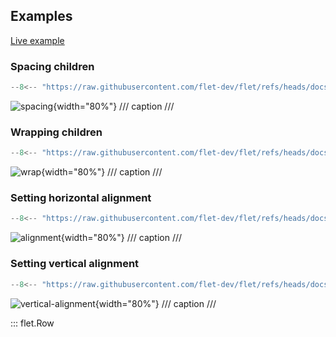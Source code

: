 ## Examples

[Live example](https://flet-controls-gallery.fly.dev/layout/row)

### Spacing children

```python
--8<-- "https://raw.githubusercontent.com/flet-dev/flet/refs/heads/docs/fix-links/sdk/python/examples/controls/row/spacing.py"
```

![spacing](https://raw.githubusercontent.com/flet-dev/flet/docs/fix-links/sdk/python/examples/controls/row/media/spacing.gif){width="80%"}
/// caption
///

### Wrapping children

```python
--8<-- "https://raw.githubusercontent.com/flet-dev/flet/refs/heads/docs/fix-links/sdk/python/examples/controls/row/wrap.py"
```

![wrap](https://raw.githubusercontent.com/flet-dev/flet/docs/fix-links/sdk/python/examples/controls/row/media/wrap.gif){width="80%"}
/// caption
///

### Setting horizontal alignment

```python
--8<-- "https://raw.githubusercontent.com/flet-dev/flet/refs/heads/docs/fix-links/sdk/python/examples/controls/row/alignment.py"
```

![alignment](https://raw.githubusercontent.com/flet-dev/flet/docs/fix-links/sdk/python/examples/controls/row/media/alignment.png){width="80%"}
/// caption
///

### Setting vertical alignment

```python
--8<-- "https://raw.githubusercontent.com/flet-dev/flet/refs/heads/docs/fix-links/sdk/python/examples/controls/row/vertical-alignment.py"
```

![vertical-alignment](https://raw.githubusercontent.com/flet-dev/flet/docs/fix-links/sdk/python/examples/controls/row/media/vertical-alignment.png){width="80%"}
/// caption
///

::: flet.Row
